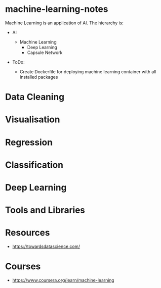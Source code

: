 # machine-learning-notes

Machine Learning is an application of AI. The hierarchy is:
 * AI
   * Machine Learning
     * Deep Learning
     * Capsule Network
     
* ToDo:
  * Create Dockerfile for deploying machine learning container with all installed packages

# Data Cleaning
# Visualisation
# Regression
# Classification
# Deep Learning

# Tools and Libraries

# Resources
* https://towardsdatascience.com/

# Courses
* https://www.coursera.org/learn/machine-learning
